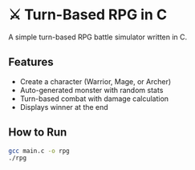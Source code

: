 # ⚔️ Turn-Based RPG in C

A simple turn-based RPG battle simulator written in C.

## Features

- Create a character (Warrior, Mage, or Archer)
- Auto-generated monster with random stats
- Turn-based combat with damage calculation
- Displays winner at the end

## How to Run

```bash
gcc main.c -o rpg
./rpg
